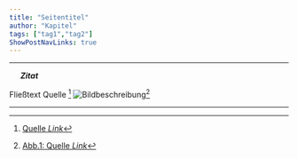 ```yaml
---
title: "Seitentitel"
author: "Kapitel"
tags: ["tag1","tag2"]
ShowPostNavLinks: true
---
```

***
<i><b><div style="text-indent: 20px;">
Zitat
</div></i></b>

Fließtext
Quelle [^1]
![Bildbeschreibung](G2_Flucht_CMYK.jpg)[^2]

***
[^1]: <font color="grey">[Quelle <i> <u> Link]()</font></u></i>
[^2]: <font color="grey">[Abb.1: Quelle <i> <u> Link]()</font></u></i>